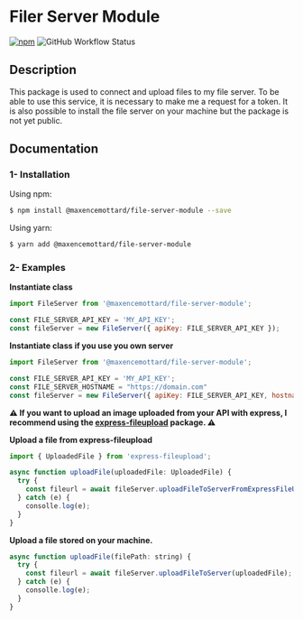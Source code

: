 # Filer Server Module

[![npm](https://img.shields.io/npm/v/@maxencemottard/file-server-module?style=for-the-badge)](https://www.npmjs.com/package/@quiches/front)
![GitHub Workflow Status](https://img.shields.io/github/workflow/statusquiches-group/front-js-package/actions?style=for-the-badge)

## Description

This package is used to connect and upload files to my file server. To be able to use this service,
it is necessary to make me a request for a token. It is also possible to install the file server
on your machine but the package is not yet public.


## Documentation

### 1- Installation

Using npm:
````bash
$ npm install @maxencemottard/file-server-module --save
````

Using yarn:
````bash
$ yarn add @maxencemottard/file-server-module
````

### 2- Examples

**Instantiate class**

```js
import FileServer from '@maxencemottard/file-server-module';

const FILE_SERVER_API_KEY = 'MY_API_KEY';
const fileServer = new FileServer({ apiKey: FILE_SERVER_API_KEY });
```

**Instantiate class if you use you own server**

```js
import FileServer from '@maxencemottard/file-server-module';

const FILE_SERVER_API_KEY = 'MY_API_KEY';
const FILE_SERVER_HOSTNAME = "https://domain.com"
const fileServer = new FileServer({ apiKey: FILE_SERVER_API_KEY, hostname: FILE_SERVER_HOSTNAME });
```



**⚠️ If you want to upload an image uploaded from your API with express, I recommend using the [express-fileupload](https://www.npmjs.com/package/express-fileupload) package. ⚠️**

**Upload a file from express-fileupload**

```js
import { UploadedFile } from 'express-fileupload';

async function uploadFile(uploadedFile: UploadedFile) {
  try {
    const fileurl = await fileServer.uploadFileToServerFromExpressFileUpload(uploadedFile);
  } catch (e) {
    consolle.log(e);
  }
}
```

**Upload a file stored on your machine.**

```js
async function uploadFile(filePath: string) {
  try {
    const fileurl = await fileServer.uploadFileToServer(uploadedFile);
  } catch (e) {
    consolle.log(e);
  }
}
```

